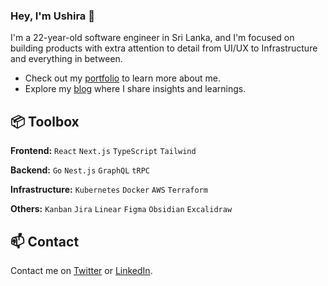 ### Hey, I'm Ushira 👋

I'm a 22-year-old software engineer in Sri Lanka, and I'm focused on building products with extra attention to detail from UI/UX to Infrastructure and everything in between.

- Check out my [portfolio](https://www.ushira.com/) to learn more about me.
- Explore my [blog](https://medium.com/@ushiradineth) where I share insights and learnings.
 
## 📦 Toolbox

**Frontend:** `React` `Next.js` `TypeScript` `Tailwind`
 
**Backend:** `Go` `Nest.js` `GraphQL` `tRPC`

**Infrastructure:** `Kubernetes` `Docker` `AWS` `Terraform`

**Others:** `Kanban` `Jira` `Linear` `Figma` `Obsidian` `Excalidraw`

## 📫 Contact

Contact me on [Twitter](https://www.twitter.com/ushiradineth/) or [LinkedIn](https://www.linkedin.com/in/ushiradineth/).
 
